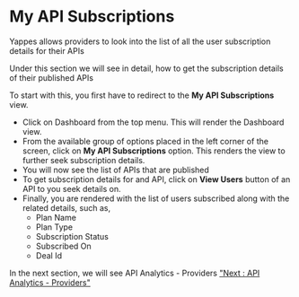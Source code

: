 My API Subscriptions
====================

Yappes allows providers to look into the list of all the user
subscription details for their APIs

Under this section we will see in detail, how to get the subscription
details of their published APIs

To start with this, you first have to redirect to the **My API
Subscriptions** view.

-   Click on Dashboard from the top menu. This will render the Dashboard
    view.
-   From the available group of options placed in the left corner of the
    screen, click on **My API Subscriptions** option. This renders the
    view to further seek subscription details.
-   You will now see the list of APIs that are published
-   To get subscription details for and API, click on **View Users**
    button of an API to you seek details on.
-   Finally, you are rendered with the list of users subscribed along
    with the related details, such as,
    -   Plan Name
    -   Plan Type
    -   Subscription Status
    -   Subscribed On
    -   Deal Id

In the next section, we will see API Analytics - Providers ["Next : API
Analytics - Providers"](APIAnalytics)
